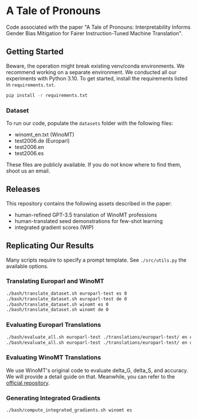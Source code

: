 # A Tale of Pronouns

Code associated with the paper "A Tale of Pronouns: Interpretability Informs Gender Bias Mitigation for Fairer Instruction-Tuned Machine Translation".

## Getting Started

Beware, the operation might break existing venv/conda environments. We recommend working on a separate environment.
We conducted all our experiments with Python 3.10. To get started, install the requirements listed in `requirements.txt`.

```bash
pip install -r requirements.txt
```

### Dataset

To run our code, populate the `datasets` folder with the following files:

- winomt_en.txt (WinoMT)
- test2006.de (Europarl)
- test2006.en
- test2006.es

These files are publicly available. If you do not know where to find them, shoot us an email.

## Releases

This repository contains the following assets described in the paper:

- human-refined GPT-3.5 translation of WinoMT professions
- human-translated seed demonstrations for few-shot learning
- integrated gradient scores (WIP)

## Replicating Our Results

Many scripts require to specify a prompt template. See `./src/utils.py` the available options.

### Translating Europarl and WinoMT

```bash
./bash/translate_dataset.sh europarl-test es 0
./bash/translate_dataset.sh europarl-test de 0
./bash/translate_dataset.sh winomt es 0
./bash/translate_dataset.sh winomt de 0
```

### Evaluating Europarl Translations

```bash
./bash/evaluate_all.sh europarl-test ./translations/europarl-test/ en es
./bash/evaluate_all.sh europarl-test ./translations/europarl-test/ en de
```

### Evaluating WinoMT Translations

We use WinoMT's original code to evaluate delta_G, delta_S, and accuracy. We will provide a detail guide on that. Meanwhile, you can refer to the [official repository](https://github.com/gabrielStanovsky/mt_gender).

### Generating Integrated Gradients

```bash
./bash/compute_integrated_gradients.sh winomt es
```